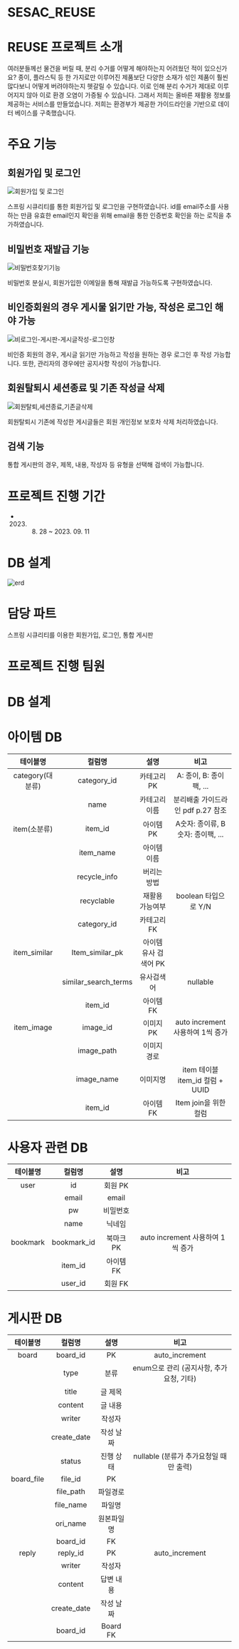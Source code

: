 # SESAC_REUSE

# REUSE 프로젝트 소개

여러분들께선 물건을 버릴 때, 분리 수거를 어떻게 해야하는지 어려웠던 적이 있으신가요?
종이, 플라스틱 등 한 가지로만 이루어진 제품보단 다양한 소재가 섞인 제품이 훨씬 많다보니 어떻게 버려야하는지 헷갈릴 수 있습니다. 이로 인해 분리 수거가 제대로 이루어지지 않아 이로 환경 오염이 가증될 수 있습니다. 그래서 저희는 올바른 재활용 정보를 제공하는 서비스를 만들었습니다.
저희는 환경부가 제공한 가이드라인을 기반으로 데이터 베이스를 구축했습니다.





# 주요 기능

## 회원가입 및 로그인
![회원가입 및 로그인](https://github.com/devyejin/sesac_reuse_prj/assets/109127968/88e07f56-7cbd-487c-bc0f-296792fe78a8)

스프링 시큐리티를 통한 회원가입 및 로그인을 구현하였습니다. id를 email주소를 사용하는 만큼 유효한 email인지 확인을 위해 email을 통한 인증번호 확인을 하는 로직을 추가하였습니다.

## 비밀번호 재발급 기능
![비밀번호찾기기능](https://github.com/devyejin/sesac_reuse_prj/assets/109127968/6f7cdd95-c2d5-4bce-a0d5-184c1ee5cdf6)

비밀번호 분실시, 회원가입한 이메일을 통해 재발급 가능하도록 구현하였습니다.

## 비인증회원의 경우 게시물 읽기만 가능, 작성은 로그인 해야 가능

![비로그인-게시판-게시글작성-로그인창](https://github.com/devyejin/sesac_reuse_prj/assets/109127968/8762b001-aa1b-484e-8b94-92e932f45799)

비인증 회원의 경우, 게시글 읽기만 가능하고 작성을 원하는 경우 로그인 후 작성 가능합니다.
또한, 관리자의 경우에만 공지사항 작성이 가능합니다.


## 회원탈퇴시 세션종료 및 기존 작성글 삭제
![회원탈퇴,세션종료,기존글삭제](https://github.com/devyejin/sesac_reuse_prj/assets/109127968/96ae83d7-be72-4816-8ee0-78ad6661fd0d)

회원탈퇴시 기존에 작성한 게시글들은 회원 개인정보 보호차 삭제 처리하였습니다.

## 검색 기능

통합 게시판의 경우, 제목, 내용, 작성자 등 유형을 선택해 검색이 가능합니다.


# 프로젝트 진행 기간

- 2023. 08. 28 ~ 2023. 09. 11




# DB 설계
![erd](https://github.com/devyejin/sesac_reuse_prj/assets/109127968/41b9c7db-b075-42f7-b7e8-55a48e6810b7)




# 담당 파트

스프링 시큐리티를 이용한 회원가입, 로그인, 통합 게시판



           
# 프로젝트 진행 팀원



# DB 설계

# 아이템 DB

| 테이블명 | 컬럼명 | 설명 | 비고 |
|:--------:|:------:|:----:|:----:|
| category(대분류) | category_id | 카테고리 PK | A: 종이, B: 종이팩, ... |
|  | name | 카테고리 이름 | 분리배출 가이드라인 pdf p.27 참조 |
| item(소분류) | item_id | 아이템 PK | A숫자: 종이류, B숫자: 종이팩, ... |
|  | item_name | 아이템 이름 |  |
|  | recycle_info | 버리는 방법 |  |
|  | recyclable | 재활용 가능여부 | boolean 타입으로 Y/N |
|  | category_id | 카테고리 FK |  |
| item_similar | Item_similar_pk | 아이템 유사 검색어 PK |  |
|  | similar_search_terms | 유사검색어 | nullable |
|  | item_id | 아이템FK |  |
| item_image | image_id | 이미지 PK | auto increment 사용하여 1씩 증가 |
|  | image_path | 이미지 경로 |  |
|  | image_name | 이미지명 | item 테이블 item_id 컬럼 + UUID |
|  | item_id | 아이템 FK | Item join을 위한 컬럼 |

# 사용자 관련 DB

| 테이블명 | 컬럼명 | 설명 | 비고 |
|:--------:|:------:|:----:|:----:|
| user | id | 회원 PK |  |
|  | email | email |  |
|  | pw | 비밀번호 |  |
|  | name | 닉네임 |  |
| bookmark | bookmark_id | 북마크 PK | auto increment 사용하여 1씩 증가 |
|  | item_id | 아이템 FK |  |
|  | user_id | 회원 FK |  |

# 게시판 DB

| 테이블명 | 컬럼명 | 설명 | 비고 |
|:--------:|:------:|:----:|:----:|
| board | board_id | PK | auto_increment |
|  | type | 분류 | enum으로 관리 (공지사항, 추가요청, 기타) |
|  | title | 글 제목 |  |
|  | content | 글 내용 |  |
|  | writer | 작성자 |  |
|  | create_date | 작성 날짜 |  |
|  | status | 진행 상태 | nullable (분류가 추가요청일 때만 출력) |
| board_file | file_id | PK |  |
|  | file_path | 파일경로 |  |
|  | file_name | 파일명 |  |
|  | ori_name | 원본파일명 |  |
|  | board_id | FK |  |
| reply | reply_id | PK | auto_increment |
|  | writer | 작성자 |  |
|  | content | 답변 내용 |  |
|  | create_date | 작성 날짜 |  |
|  | board_id | Board FK |  |
